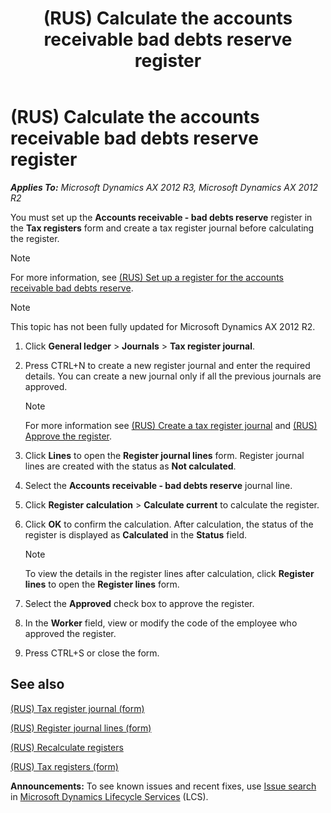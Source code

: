 ﻿---
title: (RUS) Calculate the accounts receivable bad debts reserve register
TOCTitle: (RUS) Calculate the accounts receivable bad debts reserve register
ms:assetid: 17c15c23-0cfb-4828-89e8-51c30ece7de6
ms:mtpsurl: https://technet.microsoft.com/en-us/library/JJ711433(v=AX.60)
ms:contentKeyID: 49387251
ms.date: 04/18/2014
mtps_version: v=AX.60
---

# (RUS) Calculate the accounts receivable bad debts reserve register 


_**Applies To:** Microsoft Dynamics AX 2012 R3, Microsoft Dynamics AX 2012 R2_

You must set up the **Accounts receivable - bad debts reserve** register in the **Tax registers** form and create a tax register journal before calculating the register.


> [!NOTE]
> <P>For more information, see <A href="rus-set-up-a-register-for-the-accounts-receivable-bad-debts-reserve.md">(RUS) Set up a register for the accounts receivable bad debts reserve</A>.</P>




> [!NOTE]
> <P>This topic has not been fully updated for Microsoft Dynamics AX 2012 R2.</P>



1.  Click **General ledger** \> **Journals** \> **Tax register journal**.

2.  Press CTRL+N to create a new register journal and enter the required details. You can create a new journal only if all the previous journals are approved.
    

    > [!NOTE]
    > <P>For more information see <A href="rus-create-a-tax-register-journal.md">(RUS) Create a tax register journal</A> and <A href="rus-approve-the-register.md">(RUS) Approve the register</A>.</P>



3.  Click **Lines** to open the **Register journal lines** form. Register journal lines are created with the status as **Not calculated**.

4.  Select the **Accounts receivable - bad debts reserve** journal line.

5.  Click **Register calculation** \> **Calculate current** to calculate the register.

6.  Click **OK** to confirm the calculation. After calculation, the status of the register is displayed as **Calculated** in the **Status** field.
    

    > [!NOTE]
    > <P>To view the details in the register lines after calculation, click <STRONG>Register lines</STRONG> to open the <STRONG>Register lines</STRONG> form.</P>



7.  Select the **Approved** check box to approve the register.

8.  In the **Worker** field, view or modify the code of the employee who approved the register.

9.  Press CTRL+S or close the form.

## See also

[(RUS) Tax register journal (form)](https://technet.microsoft.com/en-us/library/jj856114\(v=ax.60\))

[(RUS) Register journal lines (form)](https://technet.microsoft.com/en-us/library/jj839663\(v=ax.60\))

[(RUS) Recalculate registers](rus-recalculate-registers.md)

[(RUS) Tax registers (form)](https://technet.microsoft.com/en-us/library/jj853195\(v=ax.60\))

  
**Announcements:** To see known issues and recent fixes, use [Issue search](http://go.microsoft.com/fwlink/?linkid=389258) in [Microsoft Dynamics Lifecycle Services](http://go.microsoft.com/fwlink/?linkid=306505) (LCS).

